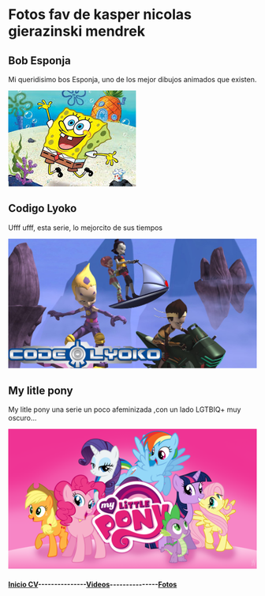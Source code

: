 <h1>Fotos fav de kasper nicolas gierazinski mendrek</h1>

<h2>Bob Esponja</h2>

Mi queridisimo bos Esponja, uno de los mejor dibujos animados que existen.

![](./fotos/bobesparrago.jpg)


<h2>Codigo Lyoko</h2>

Ufff ufff, esta serie, lo mejorcito de sus tiempos

![](./fotos/codigolyoko.jpg)


<h2>My litle pony</h2>

My litle pony una serie un poco afeminizada ,con un lado LGTBIQ+ muy oscuro...

![](./fotos/ponys.png)















#### [Inicio CV](README.md)---------------[Videos](videos.md)---------------[Fotos](fotos.md)
